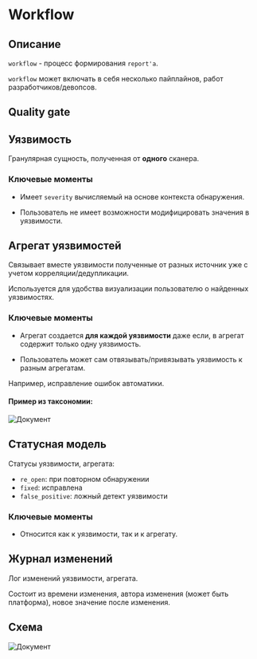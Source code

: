 # Workflow

## Описание

`workflow` - процесс формирования `report'а`.

`workflow` может включать в себя несколько пайплайнов, работ разработчиков/девопсов.

## Quality gate

## Уязвимость 

Гранулярная сущность, полученная от **одного** сканера.

### Ключевые моменты

* Имеет `severity` вычисляемый на основе контекста обнаружения.

* Пользователь не имеет возможности модифицировать значения в уязвимости.

## Агрегат уязвимостей

Связывает вместе уязвимости полученные от разных источник уже с учетом корреляции/дедупликации.

Используется для удобства визуализации пользователю о найденных уязвимостях.

### Ключевые моменты

* Агрегат создается **для каждой уязвимости** даже если, в агрегат содержит только одну уязвимость.

* Пользователь может сам отвязывать/привязывать уязвимость к разным агрегатам.

Например, исправление ошибок автоматики.

#### Пример из таксономии:

![Документ](@document/asoc.platform.vulnerability_managment.vuln_aggregate_schema)

## Статусная модель

Статусы уязвимости, агрегата:

* `re_open`: при повторном обнаружении
* `fixed`: исправлена
* `false_positive`: ложный детект уязвимости

### Ключевые моменты

* Относится как к уязвимости, так и к агрегату.

## Журнал изменений

Лог изменений уязвимости, агрегата.

Состоит из времени изменения, автора изменения (может быть платформа), новое значение после изменения.

## Схема

![Документ](@document/asoc.conception.workflow.schema)
